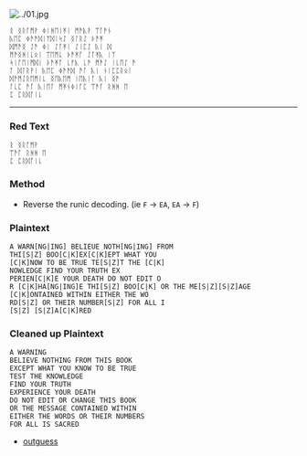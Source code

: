 ![../01.jpg](../01.jpg)

```
ᚱ ᛝᚱᚪᛗᚹ ᛄᛁᚻᛖᛁᛡᛁ ᛗᚫᚣᚹ ᛠᚪᚫᚾ
ᚣᛖᛈ ᛄᚫᚫᛞᛁᛉᛞᛁᛋᛇ ᛝᛚᚱᛇ ᚦᚫᛡ
ᛞᛗᚫᛝ ᛇᚫ ᛄᛁ ᛇᚪᛡᛁ ᛇᛁᛈᛇ ᚣᛁ ᛞ 
ᛗᚫᛝᚻᛁᚳᛟᛁ ᛠᛖᛗᚳ ᚦᚫᛡᚪ ᛇᚪᛡᚣ ᛁᛉ
ᛋᛁᚪᛖᛁᛗᛞᛁ ᚦᚫᛡᚪ ᚳᚠᚣ ᚳᚫ ᛗᚫᛇ ᛁᚳᛖᛇ ᚫ
ᚪ ᛞᛚᚱᚹᛁ ᚣᛖᛈ ᛄᚫᚫᛞ ᚫᚪ ᚣᛁ ᚾᛁᛈᛈᚱᛟᛁ
ᛞᚫᛗᛇᚱᛖᛗᛁᚳ ᛝᛖᚣᛖᛗ ᛁᛖᚣᛁᚪ ᚣᛁ ᛝᚫ
ᚪᚳᛈ ᚫᚪ ᚣᛁᛖᚪ ᛗᛡᚾᛄᛁᚪᛈ ᛠᚫᚪ ᚱᚻᚻ ᛖ
ᛈ ᛈᚱᛞᚪᛁᚳ
```

---
### Red Text

```
ᚱ ᛝᚱᚪᛗᚹ
ᛠᚫᚪ ᚱᚻᚻ ᛖ
ᛈ ᛈᚱᛞᚪᛁᚳ
```

### Method

 * Reverse the runic decoding. (ie `F` -> `EA`, `EA` -> `F`)

### Plaintext
```
A WARN[NG|ING] BELIEUE NOTH[NG|ING] FROM
THI[S|Z] BOO[C|K]EX[C|K]EPT WHAT YOU
[C|K]NOW TO BE TRUE TE[S|Z]T THE [C|K]
NOWLEDGE FIND YOUR TRUTH EX
PERIEN[C|K]E YOUR DEATH DO NOT EDIT O
R [C|K]HA[NG|ING]E THI[S|Z] BOO[C|K] OR THE ME[S|Z][S|Z]AGE
[C|K]ONTAINED WITHIN EITHER THE WO
RD[S|Z] OR THEIR NUMBER[S|Z] FOR ALL I
[S|Z] [S|Z]A[C|K]RED
```

### Cleaned up Plaintext
```
A WARNING
BELIEVE NOTHING FROM THIS BOOK
EXCEPT WHAT YOU KNOW TO BE TRUE
TEST THE KNOWLEDGE
FIND YOUR TRUTH
EXPERIENCE YOUR DEATH
DO NOT EDIT OR CHANGE THIS BOOK
OR THE MESSAGE CONTAINED WITHIN
EITHER THE WORDS OR THEIR NUMBERS
FOR ALL IS SACRED
```

* [outguess](../../messages/2014/liber_primus/01.jpg.asc)

